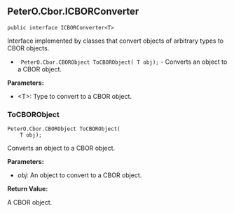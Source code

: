 ## PeterO.Cbor.ICBORConverter<T>

    public interface ICBORConverter<T>

Interface implemented by classes that convert objects of arbitrary types to CBOR objects.

* <code> PeterO.Cbor.CBORObject ToCBORObject( T obj);</code> - Converts an object to a CBOR object.

<b>Parameters:</b>

 * &lt;T&gt;: Type to convert to a CBOR object.

### ToCBORObject

    PeterO.Cbor.CBORObject ToCBORObject(
        T obj);

Converts an object to a CBOR object.

<b>Parameters:</b>

 * <i>obj</i>: An object to convert to a CBOR object.

<b>Return Value:</b>

A CBOR object.

